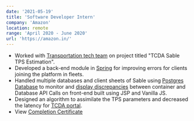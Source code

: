 ```yaml
---
date: '2021-05-19'
title: 'Software Developer Intern'
company: 'Amazon'
location: remote
range: 'April 2020 - June 2020'
url: 'https://amazon.in/'
---
```


- Worked with [Transportation tech team]() on project titled "TCDA Sable TPS Estimation".
- Developed a back-end module in [Spring]() for improving errors for clients joining the platform in fleets.
- Handled multiple databases and client sheets of Sable using [Postgres Database]() to monitor and [display discrepancies]() between container and Database API Calls on front-end built using JSP and Vanilla JS.
- Designed an algorithm to assimilate the TPS parameters and decreased the latency for [TCDA portal]().
- View [Completion Certificate](https://drive.google.com/file/d/1W7c94PXLUn6LM4JOJuC-hKAgOknh6-U_/view?usp=sharing)
